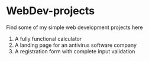 # WebDev-projects
Find some of my simple web development projects here
1. A fully functional calculator
2. A landing page for an antivirus software company
3. A registration form with complete input validation
